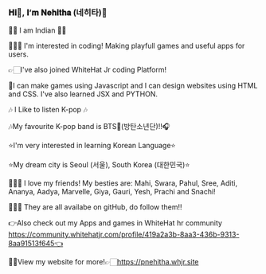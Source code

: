 ### 𝐇𝐢👋, 𝐈’𝐦 𝐍𝐞𝐡𝐢𝐭𝐡𝐚 (네히타)💜

🙋🏻‍ I am Indian 🙋🏻‍

👩🏻‍💻 I'm interested in coding! Making playfull games and useful apps for users.

👉🏻I've also joined WhiteHat Jr coding Platform!

🙂I can make games using Javascript and I can design websites using HTML and CSS. I've also learned JSX and PYTHON.

🎶 I Like to listen K-pop 🎶

🎶My favourite K-pop band is BTS💜(방탄소년단)!!🎧

⭐I'm very interested in learning Korean Language⭐

⭐My dream city is Seoul (서울), South Korea (대한민국)⭐

🙋🏻‍♀️ I love my friends! My besties are: Mahi, Swara, Pahul, Sree, Aditi, Ananya, Aadya, Marvelle, Giya, Gauri, Yesh, Prachi and Snachi!

👩🏻‍💻 They are all availabe on gitHub, do follow them!!

👉Also check out my Apps and games in WhiteHat hr community https://community.whitehatjr.com/profile/419a2a3b-8aa3-436b-9313-8aa91513f645👈

👸🏻View my website for more!👉🏻https://pnehitha.whjr.site


 
